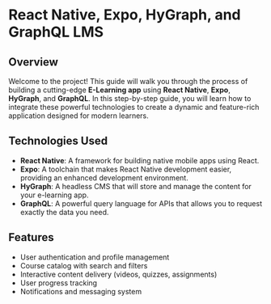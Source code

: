 # React Native, Expo, HyGraph, and GraphQL LMS

## Overview

Welcome to the project! This guide will walk you through the process of building a cutting-edge **E-Learning app** using **React Native**, **Expo**, **HyGraph**, and **GraphQL**. In this step-by-step guide, you will learn how to integrate these powerful technologies to create a dynamic and feature-rich application designed for modern learners.

## Technologies Used

- **React Native**: A framework for building native mobile apps using React.
- **Expo**: A toolchain that makes React Native development easier, providing an enhanced development environment.
- **HyGraph**: A headless CMS that will store and manage the content for your e-learning app.
- **GraphQL**: A powerful query language for APIs that allows you to request exactly the data you need.

## Features

- User authentication and profile management
- Course catalog with search and filters
- Interactive content delivery (videos, quizzes, assignments)
- User progress tracking
- Notifications and messaging system